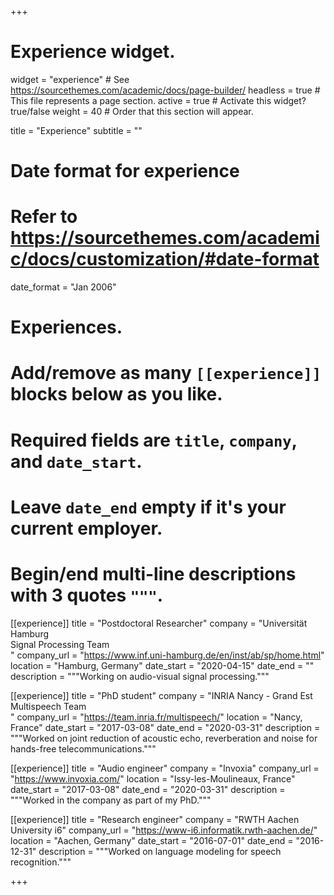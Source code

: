 +++
# Experience widget.
widget = "experience"  # See https://sourcethemes.com/academic/docs/page-builder/
headless = true  # This file represents a page section.
active = true  # Activate this widget? true/false
weight = 40  # Order that this section will appear.

title = "Experience"
subtitle = ""

# Date format for experience
#   Refer to https://sourcethemes.com/academic/docs/customization/#date-format
date_format = "Jan 2006"

# Experiences.
#   Add/remove as many `[[experience]]` blocks below as you like.
#   Required fields are `title`, `company`, and `date_start`.
#   Leave `date_end` empty if it's your current employer.
#   Begin/end multi-line descriptions with 3 quotes `"""`.
[[experience]]
  title = "Postdoctoral Researcher"
  company = "Universität Hamburg <br> Signal Processing Team </br>"
  company_url = "https://www.inf.uni-hamburg.de/en/inst/ab/sp/home.html"
  location = "Hamburg, Germany"
  date_start = "2020-04-15"
  date_end = ""
  description = """Working on audio-visual signal processing."""

[[experience]]
  title = "PhD student"
  company = "INRIA Nancy - Grand Est <br> Multispeech Team </br>"
  company_url = "https://team.inria.fr/multispeech/"
  location = "Nancy, France"
  date_start = "2017-03-08"
  date_end = "2020-03-31"
  description = """Worked on joint reduction of acoustic echo, reverberation and noise for hands-free telecommunications."""

[[experience]]
  title = "Audio engineer"
  company = "Invoxia"
  company_url = "https://www.invoxia.com/"
  location = "Issy-les-Moulineaux, France"
  date_start = "2017-03-08"
  date_end = "2020-03-31"
  description = """Worked in the company as part of my PhD."""

[[experience]]
  title = "Research engineer"
  company = "RWTH Aachen University i6"
  company_url = "https://www-i6.informatik.rwth-aachen.de/"
  location = "Aachen, Germany"
  date_start = "2016-07-01"
  date_end = "2016-12-31"
  description = """Worked on language modeling for speech recognition.""" 

+++
